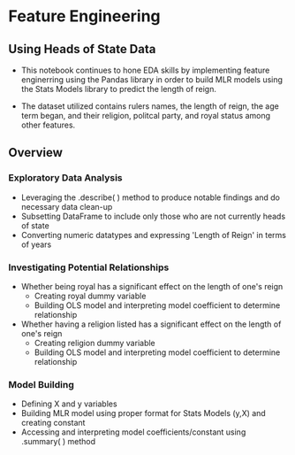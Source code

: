 # Feature Engineering 
## Using Heads of State Data 
* This notebook continues to hone EDA skills by implementing feature enginerring using the Pandas library in order to build MLR models using the Stats Models library to predict the length of reign. 

* The dataset utilized contains rulers names, the length of reign, the age term began, and their religion, politcal party, and royal status among other features. 

## Overview 

### Exploratory Data Analysis 
- Leveraging the .describe( ) method to produce notable findings and do necessary data clean-up 
- Subsetting DataFrame to include only those who are not currently heads of state 
- Converting numeric datatypes and expressing 'Length of Reign' in terms of years

### Investigating Potential Relationships 
- Whether being royal has a significant effect on the length of one's reign
  - Creating royal dummy variable 
  - Building OLS model and interpreting model coefficient to determine relationship
- Whether having a religion listed has a significant effect on the length of one's reign
  - Creating religion dummy variable 
  - Building OLS model and interpreting model coefficient to determine relationship 

### Model Building 
- Defining X and y variables 
- Building MLR model using proper format for Stats Models (y,X) and creating constant
- Accessing and interpreting model coefficients/constant using .summary( ) method 
